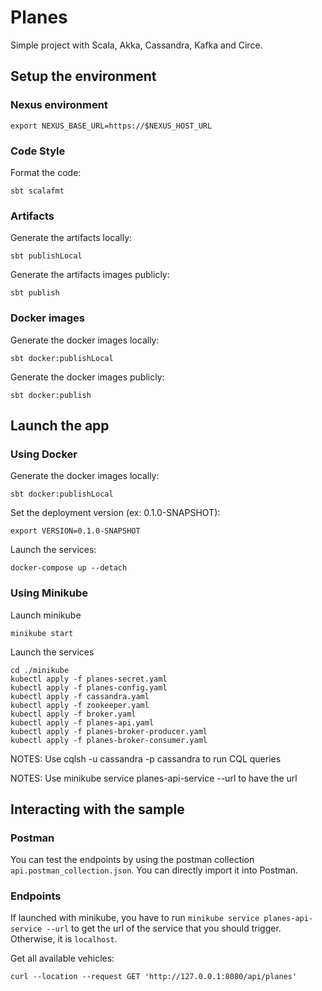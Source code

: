 # Planes

Simple project with Scala, Akka, Cassandra, Kafka and Circe.

## Setup the environment

### Nexus environment

    export NEXUS_BASE_URL=https://$NEXUS_HOST_URL

### Code Style

Format the code:

    sbt scalafmt

### Artifacts

Generate the artifacts locally:

    sbt publishLocal

Generate the artifacts images publicly:

    sbt publish

### Docker images

Generate the docker images locally:

    sbt docker:publishLocal

Generate the docker images publicly:

    sbt docker:publish

## Launch the app

### Using Docker 

Generate the docker images locally:

    sbt docker:publishLocal

Set the deployment version (ex: 0.1.0-SNAPSHOT):

    export VERSION=0.1.0-SNAPSHOT

Launch the services:

    docker-compose up --detach

### Using Minikube

Launch minikube

    minikube start

Launch the services

    cd ./minikube
    kubectl apply -f planes-secret.yaml
    kubectl apply -f planes-config.yaml
    kubectl apply -f cassandra.yaml
    kubectl apply -f zookeeper.yaml
    kubectl apply -f broker.yaml
    kubectl apply -f planes-api.yaml
    kubectl apply -f planes-broker-producer.yaml
    kubectl apply -f planes-broker-consumer.yaml

NOTES: Use cqlsh -u cassandra -p cassandra to run CQL queries

NOTES: Use minikube service planes-api-service --url to have the url

## Interacting with the sample

### Postman

You can test the endpoints by using the postman collection `api.postman_collection.json`. You can directly import it into Postman.

### Endpoints

If launched with minikube, you have to run `minikube service planes-api-service --url` to get the url of the service that you should trigger. Otherwise, it is `localhost`.

Get all available vehicles:

    curl --location --request GET 'http://127.0.0.1:8080/api/planes'
